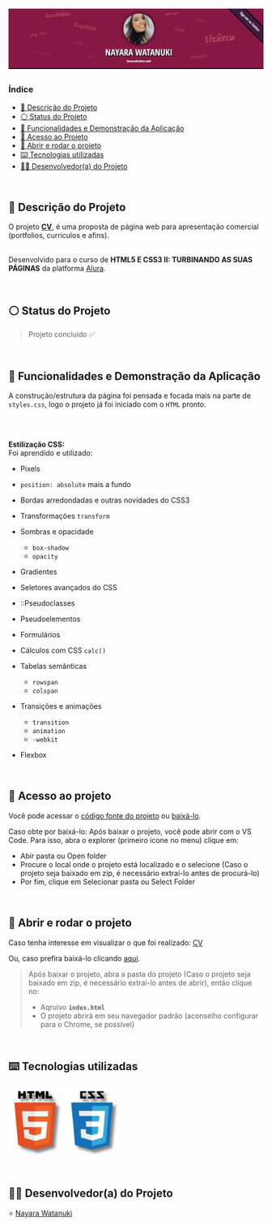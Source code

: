 <h1 align="center">
  <img alt="Capa da página de apresentação" src="https://raw.githubusercontent.com/nayarawatanuki/html5-css3-II__CV/main/img/readme/CV__cover.png"/>
</h1>

### Índice

* [:pencil: Descrição do Projeto](#pencil-descrição-do-projeto)
* [:white_circle: Status do Projeto](#white_circle-status-do-projeto)
* [:hammer: Funcionalidades e Demonstração da Aplicação](#hammer-funcionalidades-e-demonstração-da-aplicação)
* [:open_file_folder: Acesso ao Projeto](#open_file_folder-acesso-ao-projeto)
* [:rocket: Abrir e rodar o projeto](#rocket-abrir-e-rodar-o-projeto)
* [:keyboard: Tecnologias utilizadas](#keyboard-tecnologias-utilizadas)
* [:woman_technologist: Desenvolvedor(a) do Projeto](#woman_technologist-desenvolvedora-do-projeto)

</br>

## :pencil: Descrição do Projeto
O projeto **[CV](https://nayarawatanuki.github.io/html5-css3-II__CV/)**, é uma proposta de página web para apresentação comercial (portfolios, curriculos e afins).

</br>Desenvolvido para o curso de **HTML5 E CSS3 II: TURBINANDO AS SUAS PÁGINAS** da platforma [Alura](https://www.alura.com.br/).

</br>

## :white_circle: Status do Projeto
> Projeto concluído :white_check_mark:

</br>

## :hammer: Funcionalidades e Demonstração da Aplicação
A construção/estrutura da página foi pensada e focada mais na parte de `styles.css`, logo o projeto já foi iniciado com o `HTML` pronto. 

</br>
</br>

**Estilização CSS:**</br>
Foi aprendido e utilizado: 

- Pixels
- `position: absolute` mais a fundo
- Bordas arredondadas e outras novidades do CSS3
- Transformações `transform`
- Sombras e opacidade
  - `box-shadow`
  - `opacity`
- Gradientes
- Seletores avançados do CSS
- ::Pseudoclasses
- Pseudoelementos
- Formulários
- Cálculos com CSS `calc()`
- Tabelas semânticas
  - `rowspan`
  - `colspan`

- Transições e animações
  - `transition`
  - `animation`
  - `-webkit`

- Flexbox

</br>

## :open_file_folder: Acesso ao projeto
Você pode acessar o [código fonte do projeto](https://github.com/nayarawatanuki/html5-css3-II__CV) ou 
[baixá-lo](https://github.com/nayarawatanuki/html5-css3-II__CV/archive/refs/heads/main.zip).

Caso obte por baixá-lo: 
Após baixar o projeto, você pode abrir com o VS Code. Para isso, abra o explorer (primeiro icone no menu) clique em:
- Abir pasta ou Open folder
- Procure o local onde o projeto está localizado e o selecione (Caso o projeto seja baixado em zip, é necessário extraí-lo antes de procurá-lo)
- Por fim, clique em Selecionar pasta ou Select Folder

</br>

## :rocket: Abrir e rodar o projeto
Caso tenha interesse em visualizar o que foi realizado: [CV](https://nayarawatanuki.github.io/html5-css3-II__CV/) 

Ou, caso prefira baixá-lo clicando [aqui](https://github.com/nayarawatanuki/html5-css3-II__CV/archive/refs/heads/main.zip).

> Após baixar o projeto, abra a pasta do projeto (Caso o projeto seja baixado em zip, é necessário extraí-lo antes de abrir), então clique no:
> - Aqruivo **``index.html``**
> - O projeto abrirá em seu navegador padrão (aconselho configurar para o Chrome, se possível)

</br>

## :keyboard: Tecnologias utilizadas
![HTML + CSS](https://raw.githubusercontent.com/nayarawatanuki/html5-css3-II__CV/main/img/readme/html-css.PNG)</br>

</br>

## :woman_technologist: Desenvolvedor(a) do Projeto
:star: [Nayara Watanuki](https://github.com/nayarawatanuki)
